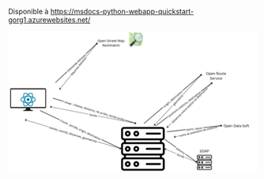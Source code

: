 
Disponible à 
https://msdocs-python-webapp-quickstart-gorg1.azurewebsites.net/

![alt Text](diagram.png)
